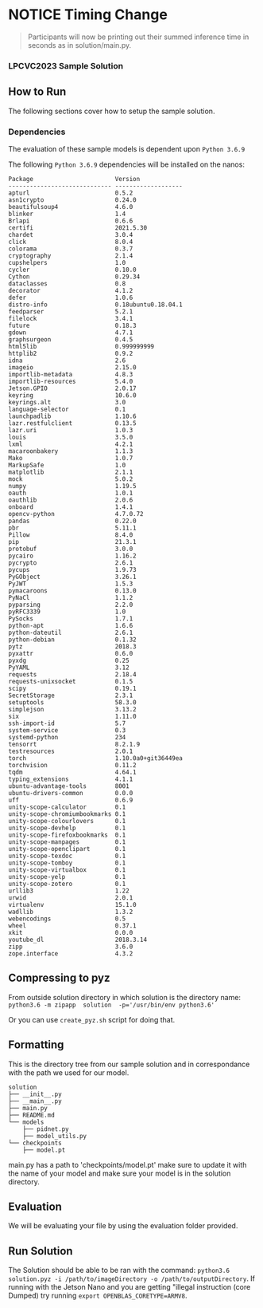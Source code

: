 # NOTICE Timing Change
> Participants will now be printing out their summed inference time in seconds as in solution/main.py.
### LPCVC2023 Sample Solution

## How to Run

The following sections cover how to setup the sample solution.

### Dependencies

The evaluation of these sample models is dependent upon `Python 3.6.9`

The following `Python 3.6.9` dependencies will be installed on the nanos:
```
Package                       Version
----------------------------- -------------------
apturl                        0.5.2
asn1crypto                    0.24.0
beautifulsoup4                4.6.0
blinker                       1.4
Brlapi                        0.6.6
certifi                       2021.5.30
chardet                       3.0.4
click                         8.0.4
colorama                      0.3.7
cryptography                  2.1.4
cupshelpers                   1.0
cycler                        0.10.0
Cython                        0.29.34
dataclasses                   0.8
decorator                     4.1.2
defer                         1.0.6
distro-info                   0.18ubuntu0.18.04.1
feedparser                    5.2.1
filelock                      3.4.1
future                        0.18.3
gdown                         4.7.1
graphsurgeon                  0.4.5
html5lib                      0.999999999
httplib2                      0.9.2
idna                          2.6
imageio                       2.15.0
importlib-metadata            4.8.3
importlib-resources           5.4.0
Jetson.GPIO                   2.0.17
keyring                       10.6.0
keyrings.alt                  3.0
language-selector             0.1
launchpadlib                  1.10.6
lazr.restfulclient            0.13.5
lazr.uri                      1.0.3
louis                         3.5.0
lxml                          4.2.1
macaroonbakery                1.1.3
Mako                          1.0.7
MarkupSafe                    1.0
matplotlib                    2.1.1
mock                          5.0.2
numpy                         1.19.5
oauth                         1.0.1
oauthlib                      2.0.6
onboard                       1.4.1
opencv-python                 4.7.0.72
pandas                        0.22.0
pbr                           5.11.1
Pillow                        8.4.0
pip                           21.3.1
protobuf                      3.0.0
pycairo                       1.16.2
pycrypto                      2.6.1
pycups                        1.9.73
PyGObject                     3.26.1
PyJWT                         1.5.3
pymacaroons                   0.13.0
PyNaCl                        1.1.2
pyparsing                     2.2.0
pyRFC3339                     1.0
PySocks                       1.7.1
python-apt                    1.6.6
python-dateutil               2.6.1
python-debian                 0.1.32
pytz                          2018.3
pyxattr                       0.6.0
pyxdg                         0.25
PyYAML                        3.12
requests                      2.18.4
requests-unixsocket           0.1.5
scipy                         0.19.1
SecretStorage                 2.3.1
setuptools                    58.3.0
simplejson                    3.13.2
six                           1.11.0
ssh-import-id                 5.7
system-service                0.3
systemd-python                234
tensorrt                      8.2.1.9
testresources                 2.0.1
torch                         1.10.0a0+git36449ea
torchvision                   0.11.2
tqdm                          4.64.1
typing_extensions             4.1.1
ubuntu-advantage-tools        8001
ubuntu-drivers-common         0.0.0
uff                           0.6.9
unity-scope-calculator        0.1
unity-scope-chromiumbookmarks 0.1
unity-scope-colourlovers      0.1
unity-scope-devhelp           0.1
unity-scope-firefoxbookmarks  0.1
unity-scope-manpages          0.1
unity-scope-openclipart       0.1
unity-scope-texdoc            0.1
unity-scope-tomboy            0.1
unity-scope-virtualbox        0.1
unity-scope-yelp              0.1
unity-scope-zotero            0.1
urllib3                       1.22
urwid                         2.0.1
virtualenv                    15.1.0
wadllib                       1.3.2
webencodings                  0.5
wheel                         0.37.1
xkit                          0.0.0
youtube_dl                    2018.3.14
zipp                          3.6.0
zope.interface                4.3.2
```
## Compressing to pyz
From outside solution directory in which solution is the directory name: `python3.6 -m zipapp  solution  -p='/usr/bin/env python3.6'`

Or you can use `create_pyz.sh` script for doing that.

## Formatting

This is the directory tree from our sample solution and in correspondance with the path we used for our model.
```
solution
├── __init__.py
├── __main__.py
├── main.py
├── README.md
└── models
    ├── pidnet.py
    ├── model_utils.py
└── checkpoints
    ├── model.pt
```
main.py has a path to 'checkpoints/model.pt' make sure to update it with the name of your model and make sure your model is in the solution directory.

## Evaluation
We will be evaluating your file by using the evaluation folder provided.

## Run Solution
The Solution should be able to be ran with the command: `python3.6 solution.pyz -i /path/to/imageDirectory -o /path/to/outputDirectory`.
If running with the Jetson Nano and you are getting "illegal instruction (core Dumped) try running `export OPENBLAS_CORETYPE=ARMV8`.
